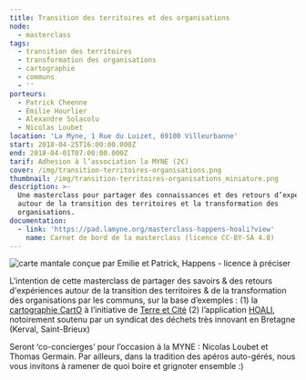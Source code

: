 ```yaml
---
title: Transition des territoires et des organisations
node:
  - masterclass
tags:
  - transition des territoires
  - transformation des organisations
  - cartographie
  - communs
  - ''
porteurs:
  - Patrick Cheenne
  - Émilie Hourlier
  - Alexandre Solacolu
  - Nicolas Loubet
location: 'La Myne, 1 Rue du Luizet, 69100 Villeurbanne'
start: 2018-04-25T16:00:00.000Z
end: 2018-04-01T07:00:00.000Z
tarif: Adhesion à l’association la MYNE (2€)
cover: /img/transition-territoires-organisations.png
thumbnail: /img/transition-territoires-organisations_miniature.png
description: >-
  Une masterclass pour partager des connaissances et des retours d’expérience
  autour de la transition des territoires et la transformation des
  organisations.
documentation:
  - link: 'https://pad.lamyne.org/masterclass-happens-hoali?view'
    name: Carnet de bord de la masterclass (licence CC-BY-SA 4.0)
---
```

![carte mantale conçue par Emilie et Patrick, Happens - licence à préciser](https://pad.lamyne.org/uploads/upload_7d56f5771e1c367b47cbc2f2862072d5.png)

L'intention de cette masterclass de partager des savoirs & des retours d'expériences autour de la transition des territoires & de la transformation des organisations par les communs, sur la base d’exemples : (1) la [cartographie CartO](http://saclay.carte-ouverte.org) à l’initiative de [Terre et Cité](terreetcite.org) (2) l’application [HOALI](http://hoali.org), notoirement soutenu par un syndicat des déchets très innovant en Bretagne (Kerval, Saint-Brieux)

Seront ‘co-concierges’ pour l’occasion à la MYNE : Nicolas Loubet et Thomas Germain. Par ailleurs, dans la tradition des apéros auto-gérés, nous vous invitons à ramener de quoi boire et grignoter ensemble :)
